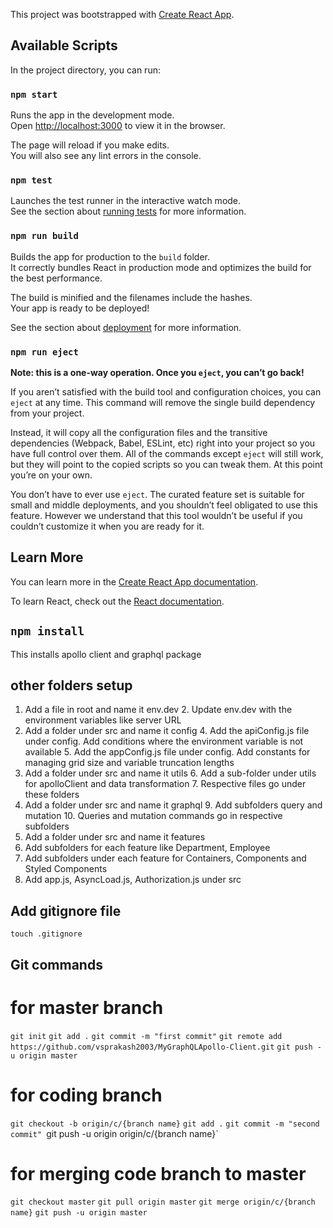 This project was bootstrapped with [Create React App](https://github.com/facebook/create-react-app).

## Available Scripts

In the project directory, you can run:

### `npm start`

Runs the app in the development mode.<br>
Open [http://localhost:3000](http://localhost:3000) to view it in the browser.

The page will reload if you make edits.<br>
You will also see any lint errors in the console.

### `npm test`

Launches the test runner in the interactive watch mode.<br>
See the section about [running tests](https://facebook.github.io/create-react-app/docs/running-tests) for more information.

### `npm run build`

Builds the app for production to the `build` folder.<br>
It correctly bundles React in production mode and optimizes the build for the best performance.

The build is minified and the filenames include the hashes.<br>
Your app is ready to be deployed!

See the section about [deployment](https://facebook.github.io/create-react-app/docs/deployment) for more information.

### `npm run eject`

**Note: this is a one-way operation. Once you `eject`, you can’t go back!**

If you aren’t satisfied with the build tool and configuration choices, you can `eject` at any time. This command will remove the single build dependency from your project.

Instead, it will copy all the configuration files and the transitive dependencies (Webpack, Babel, ESLint, etc) right into your project so you have full control over them. All of the commands except `eject` will still work, but they will point to the copied scripts so you can tweak them. At this point you’re on your own.

You don’t have to ever use `eject`. The curated feature set is suitable for small and middle deployments, and you shouldn’t feel obligated to use this feature. However we understand that this tool wouldn’t be useful if you couldn’t customize it when you are ready for it.

## Learn More

You can learn more in the [Create React App documentation](https://facebook.github.io/create-react-app/docs/getting-started).

To learn React, check out the [React documentation](https://reactjs.org/).

## `npm install`

This installs apollo client and graphql package

## other folders setup

1. Add a file in root and name it env.dev
    2. Update env.dev with the environment variables like server URL
3. Add a folder under src and name it config
    4. Add the apiConfig.js file under config. Add conditions where the environment variable is not available
    5. Add the appConfig.js file under config. Add constants for managing grid size and variable truncation lengths
5. Add a folder under src and name it utils
    6. Add a sub-folder under utils for apolloClient and data transformation
    7. Respective files go under these folders
8. Add a folder under src and name it graphql
    9. Add subfolders query and mutation
   10. Queries and mutation commands go in respective subfolders
11. Add a folder under src and name it features
   12. Add subfolders for each feature like Department, Employee
   13. Add subfolders under each feature for Containers, Components and Styled Components
14. Add app.js, AsyncLoad.js, Authorization.js under src

## Add gitignore file 
   `touch .gitignore`

## Git commands
# for master branch
`git init`
`git add .`
`git commit -m "first commit"`
`git remote add https://github.com/vsprakash2003/MyGraphQLApollo-Client.git`
`git push -u origin master` 

# for coding branch
`git checkout -b origin/c/{branch name}`
`git add .`
`git commit -m "second commit"
`git push -u origin origin/c/{branch name}`

# for merging code branch to master
`git checkout master`
`git pull origin master`
`git merge origin/c/{branch name}`
`git push -u origin master`
